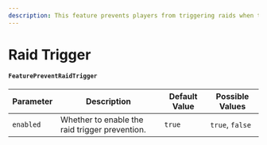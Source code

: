 ```yaml
---
description: This feature prevents players from triggering raids when they are vanished.
---
```


# Raid Trigger

#### `FeaturePreventRaidTrigger`

| Parameter | Description                                    | Default Value | Possible Values |
| --------- | ---------------------------------------------- | ------------- | --------------- |
| `enabled` | Whether to enable the raid trigger prevention. | `true`        | `true`, `false` |
